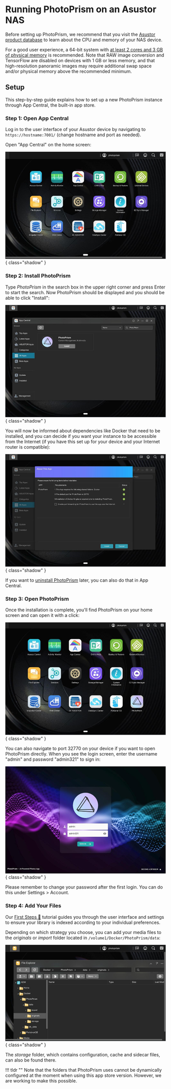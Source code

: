 # Running PhotoPrism on an Asustor NAS

Before setting up PhotoPrism, we recommend that you visit the [Asustor product database](https://www.asustor.com/en/product/product_list) to learn about the CPU and memory of your NAS device.

For a good user experience, a 64-bit system with [at least 2 cores and 3 GB of physical memory](../index.md#system-requirements) is recommended. Note that RAW image conversion and TensorFlow are disabled on devices with 1 GB or less memory, and that high-resolution panoramic images may require additional swap space and/or physical memory above the recommended minimum.

## Setup

This step-by-step guide explains how to set up a new PhotoPrism instance through App Central, the built-in app store.

### Step 1: Open App Central

Log in to the user interface of your Asustor device by navigating to `https://hostname:7001/` (change hostname and port as needed).

Open "App Central" on the home screen:

![Screenshot](img/asustor/asustor-home.jpg){ class="shadow" }

### Step 2: Install PhotoPrism

Type *PhotoPrism* in the search box in the upper right corner and press Enter to start the search. Now PhotoPrism should be displayed and you should be able to click "Install":

![Screenshot](img/asustor/asustor-step-1.jpg){ class="shadow" }

You will now be informed about dependencies like Docker that need to be installed, and you can decide if you want your instance to be accessible from the Internet (if you have this set up for your device and your Internet router is compatible):

![Screenshot](img/asustor/asustor-step-2.jpg){ class="shadow" }

If you want to [uninstall PhotoPrism](img/asustor/asustor-step-3.jpg) later, you can also do that in App Central.

### Step 3: Open PhotoPrism

Once the installation is complete, you'll find PhotoPrism on your home screen and can open it with a click:

![Screenshot](img/asustor/asustor-step-4.jpg){ class="shadow" }

You can also navigate to port 32770 on your device if you want to open PhotoPrism directly.
When you see the login screen, enter the username "admin" and password "admin321" to sign in:

![Screenshot](img/asustor/asustor-login.jpg){ class="shadow" }

Please remember to change your password after the first login. You can do this under Settings > Account.

### Step 4: Add Your Files

Our [First Steps 👣](../../user-guide/first-steps.md) tutorial guides you through the user interface and settings to ensure your library is indexed according to your individual preferences.

Depending on which strategy you choose, you can add your media files to the *originals* or *import* folder located in `/volume1/Docker/PhotoPrism/data`:

![Screenshot](img/asustor/asustor-folder.jpg){ class="shadow" }

The *storage* folder, which contains configuration, cache and sidecar files, can also be found there.

!!! tldr ""
    Note that the folders that PhotoPrism uses cannot be dynamically configured at the moment when using this app store version. However, we are working to make this possible.
